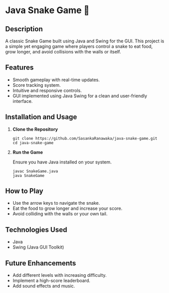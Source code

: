 <h1>Java Snake Game 🐍</h1>
    
  <h2>Description</h2>
    <p>
        A classic Snake Game built using Java and Swing for the GUI. This project is a simple yet engaging game where players control a snake to eat food, grow longer, and avoid collisions with the walls or itself.
    </p>

  <h2>Features</h2>
    <ul>
        <li>Smooth gameplay with real-time updates.</li>
        <li>Score tracking system.</li>
        <li>Intuitive and responsive controls.</li>
        <li>GUI implemented using Java Swing for a clean and user-friendly interface.</li>
    </ul>
    <h2>Installation and Usage</h2>
    <ol>
        <li><strong>Clone the Repository</strong>
            <pre><code>git clone https://github.com/SasankaRanawaka/java-snake-game.git
cd java-snake-game</code></pre>
        </li>
        <li><strong>Run the Game</strong>
            <p>Ensure you have Java installed on your system.</p>
            <pre><code>javac SnakeGame.java
java SnakeGame</code></pre>
        </li>
    </ol>

  <h2>How to Play</h2>
    <ul>
        <li>Use the arrow keys to navigate the snake.</li>
        <li>Eat the food to grow longer and increase your score.</li>
        <li>Avoid colliding with the walls or your own tail.</li>
    </ul>

  <h2>Technologies Used</h2>
    <ul>
        <li>Java</li>
        <li>Swing (Java GUI Toolkit)</li>
    </ul>

   <h2>Future Enhancements</h2>
    <ul>
        <li>Add different levels with increasing difficulty.</li>
        <li>Implement a high-score leaderboard.</li>
        <li>Add sound effects and music.</li>
    </ul>

 
